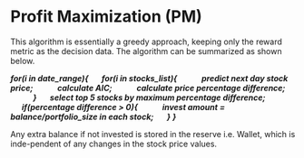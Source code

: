 # Profit Maximization (PM)
This algorithm is essentially a greedy approach, keeping only the reward metric as the decision data. The algorithm can be summarized as shown below.

***for(i in date_range){
&nbsp;&nbsp;&nbsp;&nbsp;&nbsp;&nbsp;for(i in stocks_list){
&nbsp;&nbsp;&nbsp;&nbsp;&nbsp;&nbsp;&nbsp;&nbsp;&nbsp;&nbsp;&nbsp;&nbsp;predict next day stock price;
&nbsp;&nbsp;&nbsp;&nbsp;&nbsp;&nbsp;&nbsp;&nbsp;&nbsp;&nbsp;&nbsp;&nbsp;calculate AIC;
&nbsp;&nbsp;&nbsp;&nbsp;&nbsp;&nbsp;&nbsp;&nbsp;&nbsp;&nbsp;&nbsp;&nbsp;calculate price percentage difference;
		&nbsp;&nbsp;&nbsp;&nbsp;&nbsp;&nbsp;&nbsp;&nbsp;&nbsp;&nbsp;&nbsp;&nbsp;}
&nbsp;&nbsp;&nbsp;&nbsp;&nbsp;&nbsp;select top 5 stocks by maximum percentage difference;
&nbsp;&nbsp;&nbsp;&nbsp;&nbsp;&nbsp;if(percentage difference > 0){
&nbsp;&nbsp;&nbsp;&nbsp;&nbsp;&nbsp;&nbsp;&nbsp;&nbsp;&nbsp;&nbsp;&nbsp;invest amount = balance/portfolio_size in each stock;
&nbsp;&nbsp;&nbsp;&nbsp;&nbsp;&nbsp;}
}***

Any extra balance if not invested is stored in the reserve i.e. Wallet, which is inde-pendent of any changes in the stock price values.